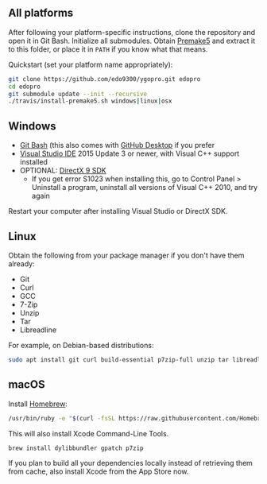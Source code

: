 ## All platforms
After following your platform-specific instructions, clone the repository and open it in Git Bash. Initialize all submodules. Obtain [Premake5](https://premake.github.io/download.html) and extract it to this folder, or place it in `PATH` if you know what that means.

Quickstart (set your platform name appropriately):
```bash
git clone https://github.com/edo9300/ygopro.git edopro
cd edopro
git submodule update --init --recursive
./travis/install-premake5.sh windows|linux|osx
```

## Windows
- [Git Bash](https://git-scm.com/download/win) (this also comes with [GitHub Desktop](https://desktop.github.com/) if you prefer
- [Visual Studio IDE](https://visualstudio.microsoft.com/vs/) 2015 Update 3 or newer, with Visual C++ support installed
- OPTIONAL: [DirectX 9 SDK](https://www.microsoft.com/en-ca/download/details.aspx?id=6812)
  - If you get error S1023 when installing this, go to Control Panel > Uninstall a program, uninstall all versions of Visual C++ 2010, and try again

Restart your computer after installing Visual Studio or DirectX SDK.

## Linux
Obtain the following from your package manager if you don't have them already:
- Git
- Curl
- GCC
- 7-Zip
- Unzip
- Tar
- Libreadline

For example, on Debian-based distributions: 
```bash
sudo apt install git curl build-essential p7zip-full unzip tar libreadline-dev -y
```

## macOS
Install [Homebrew](https://brew.sh/): 
```bash
/usr/bin/ruby -e "$(curl -fsSL https://raw.githubusercontent.com/Homebrew/install/master/install)"
```
This will also install Xcode Command-Line Tools.

```
brew install dylibbundler gpatch p7zip
```

If you plan to build all your dependencies locally instead of retrieving them from cache, also install Xcode from the App Store now.